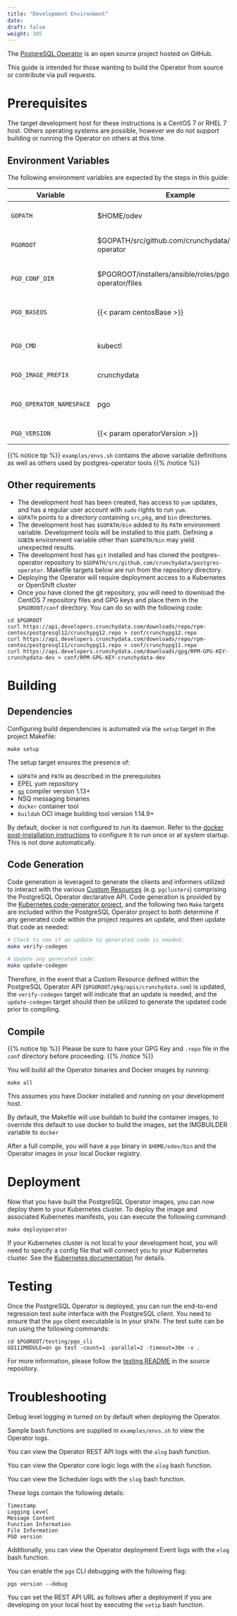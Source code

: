 ```yaml
---
title: "Development Environment"
date:
draft: false
weight: 305
---
```


The [PostgreSQL Operator](https://github.com/crunchydata/postgres-operator) is an open source project hosted on GitHub.

This guide is intended for those wanting to build the Operator from source or contribute via pull requests.


# Prerequisites

The target development host for these instructions is a CentOS 7 or RHEL 7 host. Others operating systems
are possible, however we do not support building or running the Operator on others at this time.

## Environment Variables

The following environment variables are expected by the steps in this guide:

Variable | Example | Description
-------- | ------- | -----------
`GOPATH` | $HOME/odev | Golang project directory
`PGOROOT` | $GOPATH/src/github.com/crunchydata/postgres-operator | Operator repository location
`PGO_CONF_DIR` | $PGOROOT/installers/ansible/roles/pgo-operator/files | Operator Config Template Directory
`PGO_BASEOS` | {{< param centosBase >}} | Base OS for container images
`PGO_CMD` | kubectl | Cluster management tool executable
`PGO_IMAGE_PREFIX` | crunchydata | Container image prefix
`PGO_OPERATOR_NAMESPACE` | pgo | Kubernetes namespace for the operator
`PGO_VERSION` | {{< param operatorVersion >}} | Operator version

{{% notice tip %}}
`examples/envs.sh` contains the above variable definitions as well as others used by postgres-operator tools
{{% /notice %}}


## Other requirements

* The development host has been created, has access to `yum` updates, and has a regular user account with `sudo` rights to run `yum`.
* `GOPATH` points to a directory containing `src`,`pkg`, and `bin` directories.
* The development host has `$GOPATH/bin` added to its `PATH` environment variable. Development tools will be installed to this path. Defining a `GOBIN` environment variable other than `$GOPATH/bin` may yield unexpected results.
* The development host has `git` installed and has cloned the postgres-operator repository to `$GOPATH/src/github.com/crunchydata/postgres-operator`. Makefile targets below are run from the repository directory.
* Deploying the Operator will require deployment access to a Kubernetes or OpenShift cluster
* Once you have cloned the git repository, you will need to download the CentOS 7 repository files and GPG keys and place them in the `$PGOROOT/conf` directory. You can do so with the following code:

```shell
cd $PGOROOT
curl https://api.developers.crunchydata.com/downloads/repo/rpm-centos/postgresql12/crunchypg12.repo > conf/crunchypg12.repo
curl https://api.developers.crunchydata.com/downloads/repo/rpm-centos/postgresql11/crunchypg11.repo > conf/crunchypg11.repo
curl https://api.developers.crunchydata.com/downloads/gpg/RPM-GPG-KEY-crunchydata-dev > conf/RPM-GPG-KEY-crunchydata-dev
```

# Building

## Dependencies

Configuring build dependencies is automated via the `setup` target in the project Makefile:

    make setup

The setup target ensures the presence of:

* `GOPATH` and `PATH` as described in the prerequisites
* EPEL yum repository
* [`go`](https://golang.org/) compiler version 1.13+
* NSQ messaging binaries
* `docker` container tool
* `buildah` OCI image building tool version 1.14.9+

By default, docker is not configured to run its daemon. Refer to the [docker post-installation instructions](https://docs.docker.com/install/linux/linux-postinstall/) to configure it to run once or at system startup. This is not done automatically.

## Code Generation

Code generation is leveraged to generate the clients and informers utilized to interact with the
various [Custom Resources](https://kubernetes.io/docs/concepts/extend-kubernetes/api-extension/custom-resources/)
(e.g. `pgclusters`) comprising the PostgreSQL Operator declarative API.  Code generation is provided
by the [Kubernetes code-generator project](https://github.com/kubernetes/code-generator),
and the following two `Make` targets are included within the PostgreSQL Operator project to both
determine if any generated code within the project requires an update, and then update that code
as needed:

```bash
# Check to see if an update to generated code is needed:
make verify-codegen

# Update any generated code:
make update-codegen
```

Therefore, in the event that a Custom Resource defined within the PostgreSQL Operator API
(`$PGOROOT/pkg/apis/crunchydata.com`) is updated, the `verify-codegen` target will indicate that
an update is needed, and the `update-codegen` target should then be utilized to generate the
updated code prior to compiling.

## Compile

{{% notice tip %}}
Please be sure to have your GPG Key and `.repo` file in the `conf` directory
before proceeding.
{{% /notice %}}

You will build all the Operator binaries and Docker images by running:

    make all

This assumes you have Docker installed and running on your development host.

By default, the Makefile will use buildah to build the container images, to override this default to use docker to build the images, set the IMGBUILDER variable to `docker`


After a full compile, you will have a `pgo` binary in `$HOME/odev/bin` and the Operator images in your local Docker registry.

# Deployment

Now that you have built the PostgreSQL Operator images, you can now deploy them
to your Kubernetes cluster. To deploy the image and associated Kubernetes
manifests, you can execute the following command:

```shell
make deployoperator
```

If your Kubernetes cluster is not local to your development host, you will need
to specify a config file that will connect you to your Kubernetes cluster. See
the [Kubernetes documentation](https://kubernetes.io/docs/tasks/access-application-cluster/configure-access-multiple-clusters/)
for details.

# Testing

Once the PostgreSQL Operator is deployed, you can run the end-to-end regression
test suite interface with the PostgreSQL client. You need to ensure
that the `pgo` client executable is in your `$PATH`. The test suite can be run
using the following commands:

```shell
cd $PGOROOT/testing/pgo_cli
GO111MODULE=on go test -count=1 -parallel=2 -timeout=30m -v .
```

For more information, please follow the [testing README](https://github.com/CrunchyData/postgres-operator/blob/master/testing/pgo_cli/README.md)
in the source repository.

# Troubleshooting

Debug level logging in turned on by default when deploying the Operator.

Sample bash functions are supplied in `examples/envs.sh` to view
the Operator logs.

You can view the Operator REST API logs with the `alog` bash function.

You can view the Operator core logic logs with the `olog` bash function.

You can view the Scheduler logs with the `slog` bash function.

These logs contain the following details:

	Timestamp
	Logging Level
	Message Content
	Function Information
	File Information
	PGO version

Additionally, you can view the Operator deployment Event logs with the `elog` bash function.

You can enable the `pgo` CLI debugging with the following flag:

    pgo version --debug

You can set the REST API URL as follows after a deployment if you are
developing on your local host by executing the `setip` bash function.
